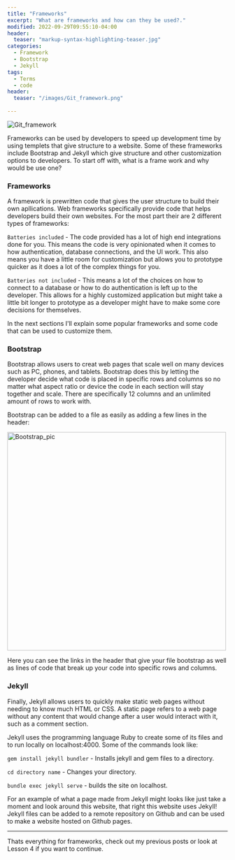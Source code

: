 ```yaml
---
title: "Frameworks"
excerpt: "What are frameworks and how can they be used?."
modified: 2022-09-29T09:55:10-04:00
header:
  teaser: "markup-syntax-highlighting-teaser.jpg"
categories: 
  - Framework
  - Bootstrap
  - Jekyll
tags: 
  - Terms
  - code
header:
  teaser: "/images/Git_framework.png"
  
---
```


<img src="/Project1-Resume-Blog/images/Git_framework.png" alt="Git_framework">

Frameworks can be used by developers to speed up development time by using templets that give structure to a website. Some of these frameworks include Bootstrap and Jekyll which give structure and other customization options to developers. To start off with, what is a frame work and why would be use one?

### Frameworks

A framework is prewritten code that gives the user structure to build their own apllications. Web frameworks specifically provide code that helps developers build their own websites. For the most part their are 2 different types of frameworks:

`Batteries included` - The code provided has a lot of high end integrations done for you. This means the code is very opinionated when it comes to how authentication, database connections, and the UI work. This also means you have a little room for customization but allows you to prototype quicker as it does a lot of the complex things for you.

`Batteries not included` - This means a lot of the choices on how to connect to a database or how to do authentication is left up to the developer. This allows for a highly customized application but might take a little bit longer to prototype as a developer might have to make some core decisions for themselves.

In the next sections I'll explain some popular frameworks and some code that can be used to customize them.

### Bootstrap

Bootstrap allows users to creat web pages that scale well on many devices such as PC, phones, and tablets. Bootstrap does this by letting the developer decide what code is placed in specific rows and columns so no matter what aspect ratio or device the code in each section will stay together and scale. There are specifically 12 columns and an unlimited amount of rows to work with.

Bootstrap can be added to a file as easily as adding a few lines in the header:

<img src="/Project1-Resume-Blog/images/Bootstrap_example.PNG" alt="Bootstrap_pic" width="500"/>

Here you can see the links in the header that give your file bootstrap as well as lines of code that break up your code into specific rows and columns.

### Jekyll

Finally, Jekyll allows users to quickly make static web pages without needing to know much HTML or CSS. A static page refers to a web page without any content that would change after a user would interact with it, such as a comment section.

Jekyll uses the programming language Ruby to create some of its files and to run locally on localhost:4000. Some of the commands look like:

`gem install jekyll bundler` - Installs jekyll and gem files to a directory.

`cd directory name` - Changes your directory.

`bundle exec jekyll serve` - builds the site on localhost.

For an example of what a page made from Jekyll might looks like just take a moment and look around this website, that right this website uses Jekyll! Jekyll files can be added to a remote repository on Github and can be used to make a website hosted on Github pages.

---

Thats everything for frameworks, check out my previous posts or look at Lesson 4 if you want to continue.
